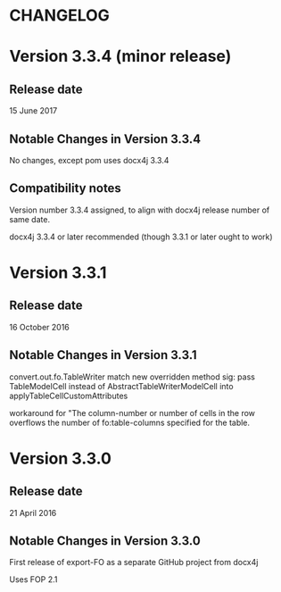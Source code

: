CHANGELOG
=========


Version 3.3.4 (minor release)
===============

Release date
------------

15 June 2017


Notable Changes in Version 3.3.4
---------------------------------

No changes, except pom uses docx4j 3.3.4


Compatibility notes
-------------------

Version number 3.3.4 assigned, to align with docx4j release number
of same date.

docx4j 3.3.4 or later recommended (though 3.3.1 or later ought to work)


Version 3.3.1
=============

Release date
------------

16 October 2016


Notable Changes in Version 3.3.1
---------------------------------

convert.out.fo.TableWriter match new overridden method sig: pass TableModelCell  instead of AbstractTableWriterModelCell into applyTableCellCustomAttributes

workaround for "The column-number or number of cells in the row overflows the number of fo:table-columns specified for the table.




Version 3.3.0
=============

Release date
------------

21 April 2016


Notable Changes in Version 3.3.0
---------------------------------

First release of export-FO as a separate GitHub project from docx4j

Uses FOP 2.1


